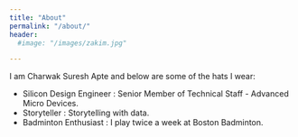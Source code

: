 ```yaml
---
title: "About"
permalink: "/about/"
header:
  #image: "/images/zakim.jpg"

---
```


I am Charwak Suresh Apte and below are some of the hats I wear:

- Silicon Design Engineer : Senior Member of Technical Staff - Advanced Micro Devices.
- Storyteller : Storytelling with data.
- Badminton Enthusiast : I play twice a week at Boston Badminton.
